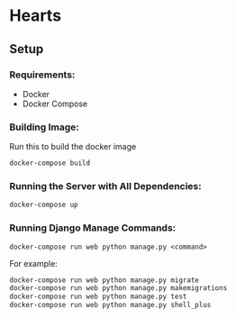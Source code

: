 # Hearts

## Setup

### Requirements:
- Docker
- Docker Compose

### Building Image:
Run this to build the docker image
```bash
docker-compose build
```

### Running the Server with All Dependencies:
```bash
docker-compose up
```

### Running Django Manage Commands:
```
docker-compose run web python manage.py <command>
```
For example:
```bash
docker-compose run web python manage.py migrate
docker-compose run web python manage.py makemigrations
docker-compose run web python manage.py test
docker-compose run web python manage.py shell_plus
```